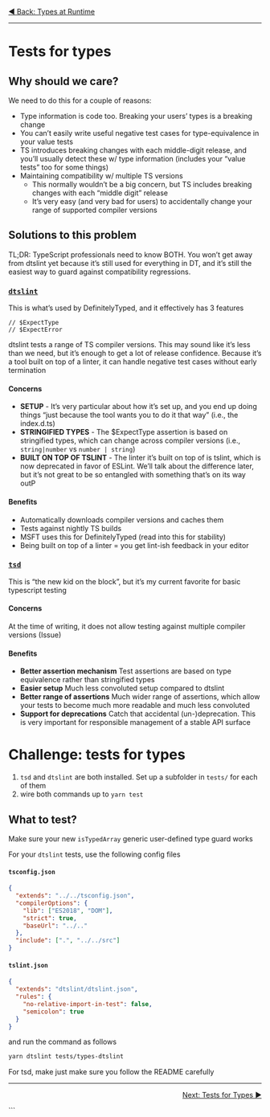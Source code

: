 <p align='left'>
 <a href="./08-types-at-runtime.md">◀ Back: Types at Runtime</a>
</p>

---

# Tests for types

## Why should we care?

We need to do this for a couple of reasons:

- Type information is code too. Breaking your users’ types is a breaking change
- You can’t easily write useful negative test cases for type-equivalence in your value tests
- TS introduces breaking changes with each middle-digit release, and you’ll usually detect these w/ type information (includes your “value tests” too for some things)
- Maintaining compatibility w/ multiple TS versions
  - This normally wouldn’t be a big concern, but TS includes breaking changes with each “middle digit” release
  - It’s very easy (and very bad for users) to accidentally change your range of supported compiler versions

## Solutions to this problem

TL;DR: TypeScript professionals need to know BOTH. You won’t get away from dtslint yet because it’s still used for everything in DT, and it’s still the easiest way to guard against compatibility regressions.

### [`dtslint`](https://github.com/microsoft/dtslint)

This is what’s used by DefinitelyTyped, and it effectively has 3 features

```
// $ExpectType
// $ExpectError
```

dtslint tests a range of TS compiler versions. This may sound like it’s less than we need, but it’s enough to get a
lot of release confidence. Because it’s a tool built on top of a linter, it can handle negative test cases
without early termination

#### Concerns

- **SETUP** - It’s very particular about how it’s set up, and you end up doing things “just because the tool wants you to do it that way” (i.e., the index.d.ts)
- **STRINGIFIED TYPES** - The \$ExpectType assertion is based on stringified types, which can change across compiler versions (i.e., `string|number` vs `number | string`)
- **BUILT ON TOP OF TSLINT** - The linter it’s built on top of is tslint, which is now deprecated in favor of ESLint. We’ll talk about the difference later, but it’s not great to be so entangled with something that’s on its way outP

#### Benefits

- Automatically downloads compiler versions and caches them
- Tests against nightly TS builds
- MSFT uses this for DefinitelyTyped (read into this for stability)
- Being built on top of a linter = you get lint-ish feedback in your editor

### [`tsd`](https://github.com/SamVerschueren/tsd)

This is “the new kid on the block”, but it’s my current favorite for basic typescript testing

#### Concerns

At the time of writing, it does not allow testing against multiple compiler versions (Issue)

#### Benefits

- **Better assertion mechanism**
  Test assertions are based on type equivalence rather than stringified types
- **Easier setup**
  Much less convoluted setup compared to dtslint
- **Better range of assertions**
  Much wider range of assertions, which allow your tests to become much more readable and much less convoluted
- **Support for deprecations**
  Catch that accidental (un-)deprecation. This is very important for responsible management of a stable API surface

# Challenge: tests for types

1. `tsd` and `dtslint` are both installed. Set up a subfolder in `tests/` for each of them
2. wire both commands up to `yarn test`

## What to test?

Make sure your new `isTypedArray` generic user-defined type guard works

For your `dtslint` tests, use the following config files

#### `tsconfig.json`

```json
{
  "extends": "../../tsconfig.json",
  "compilerOptions": {
    "lib": ["ES2018", "DOM"],
    "strict": true,
    "baseUrl": "../.."
  },
  "include": [".", "../../src"]
}
```

#### `tslint.json`

```json
{
  "extends": "dtslint/dtslint.json",
  "rules": {
    "no-relative-import-in-test": false,
    "semicolon": true
  }
}
```

and run the command as follows

```sh
yarn dtslint tests/types-dtslint
```

For tsd, make just make sure you follow the README carefully

---

<p align='right'>
 <a href="./10-declaration-files.md">Next: Tests for Types ▶</a>
</p>
```
